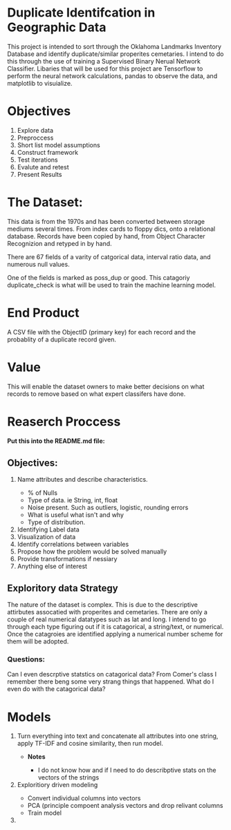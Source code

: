 # Duplicate Identifcation in Geographic Data

This project is intended to sort through the Oklahoma Landmarks Inventory Database and identify 
duplicate/similar properites cemetaries. I intend to do this through the use of training a 
Supervised Binary Nerual Network Classifier. Libaries that will be used for this project are
Tensorflow to perform the neural network calculations, pandas to observe the data, and matplotlib
to visuialize.

# Objectives 
<ol>
	<li>Explore data</li>
	<li>Preproccess</li>
	<li>Short list model assumptions</li>
	<li>Construct framework</li>
	<li>Test iterations</li>
	<li>Evalute and retest</li>
	<li>Present Results</li>
</ol>

# The Dataset:

This data is from the 1970s and has been converted between storage mediums several times.
From index cards to floppy dics, onto a relational database. Records have been copied by hand,
from Object Character Recognizion and retyped in by hand. 

There are 67 fields of a varity of catgorical data, interval ratio data, and numerous null values.

One of the fields is marked as poss_dup or good. This catagoriy duplicate_check is what will
be used to train the machine learning model.

# End Product

A CSV file with the ObjectID (primary key) for each record and the probablity of a duplicate 
record given.

# Value

This will enable the dataset owners to make better decisions on what records to remove based
on what expert classifers have done.

# Reaserch Proccess

#### Put this into the README.md file:
## Objectives:
<ol>
    <li>Name attributes and describe characteristics.</li>
    <ul>
        <li>% of Nulls</li>
        <li>Type of data. ie String, int, float</li>
        <li>Noise present. Such as outliers, logistic, rounding errors</li>
        <li>What is useful what isn't and why</li>
        <li>Type of distribution. </li>
    </ul>
    <li>Identifying Label data</li>
    <li>Visualization of data</li>
    <li>Identify correlations between variables</li>
    <li>Propose how the problem would be solved manually</li>
    <li>Provide transformations if nessiary</li>
    <li>Anything else of interest</li>
</ol>

## Exploritory data Strategy
The nature of the dataset is complex. This is due to the descriptive attirbutes assocatied with properites and cemetaries. There are only a couple of real numerical datatypes such as lat and long. I intend to go through each type figuring out if it is catagorical, a string/text, or numerical. Once the catagroies are identified applying a numerical number scheme for them will be adopted. 

### Questions:
Can I even descrptive statstics on catagorical data? From Comer's class I remember there beng some very strang things that happened.
What do I even do with the catagorical data?

# Models
<ol>
    <li>Turn everything into text and concatenate all attributes into one string, apply TF-IDF and cosine similarity, then run model.</li>
    <ul>
        <li><b>Notes</b></li>
        <ul>
            <li>I do not know how and if I need to do describptive stats on the vectors of the strings</li>
        </ul>
    </ul>
    <li>Exploritiory driven modeling</li>
    <ul>
        <li>Convert individual columns into vectors</li>
        <li>PCA (principle compoent analysis vectors and drop relivant columns</li>
        <li>Train model</li>
    </ul>
    <li></li>
